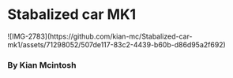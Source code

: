 <h1>Stabalized car MK1</h1>
![IMG-2783](https://github.com/kian-mc/Stabalized-car-mk1/assets/71298052/507de117-83c2-4439-b60b-d86d95a2f692)
<h3>By Kian Mcintosh</h3>


